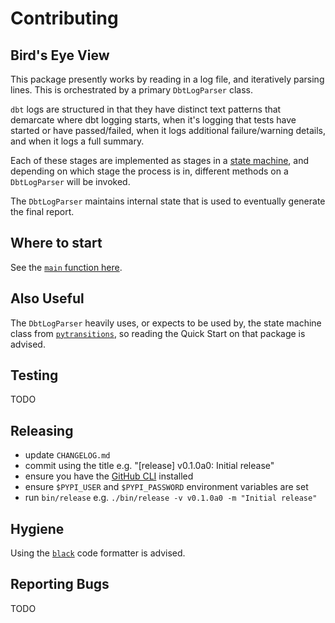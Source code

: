 # Contributing

## Bird's Eye View

This package presently works by reading in a log file, and iteratively parsing lines. This is orchestrated by a primary `DbtLogParser` class.

`dbt` logs are structured in that they have distinct text patterns that demarcate where dbt logging starts, when it's logging that tests have started or have passed/failed, when it logs additional failure/warning details, and when it logs a full summary.

Each of these stages are implemented as stages in a [state machine](https://en.wikipedia.org/wiki/Finite-state_machine), and depending on which stage the process is in, different methods on a `DbtLogParser` will be invoked.

The `DbtLogParser` maintains internal state that is used to eventually generate the final report.

## Where to start

See the [`main` function here](./src/dbt_log_parser/__init__.py).

## Also Useful

The `DbtLogParser` heavily uses, or expects to be used by, the state machine class from [`pytransitions`](https://github.com/pytransitions/transitions), so reading the Quick Start on that package is advised.

## Testing

TODO

## Releasing

- update `CHANGELOG.md`
- commit using the title e.g. "[release] v0.1.0a0: Initial release"
- ensure you have the [GitHub CLI](https://github.com/cli/cli) installed
- ensure `$PYPI_USER` and `$PYPI_PASSWORD` environment variables are set
- run `bin/release` e.g. `./bin/release -v v0.1.0a0 -m "Initial release"`

## Hygiene

Using the [`black`](https://github.com/psf/black) code formatter is advised.

## Reporting Bugs

TODO
